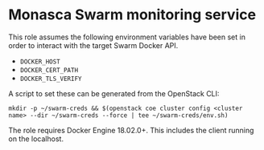 Monasca Swarm monitoring service
================================

This role assumes the following environment variables have been set
in order to interact with the target Swarm Docker API.

* `DOCKER_HOST`
* `DOCKER_CERT_PATH`
* `DOCKER_TLS_VERIFY`

A script to set these can be generated from the OpenStack CLI:

`mkdir -p ~/swarm-creds && $(openstack coe cluster config <cluster name> --dir ~/swarm-creds --force | tee ~/swarm-creds/env.sh)`

The role requires Docker Engine 18.02.0+. This includes the client running on the localhost.
